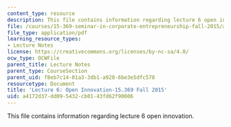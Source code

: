 ```yaml
---
content_type: resource
description: This file contains information regarding lecture 6 open innovation.
file: /courses/15-369-seminar-in-corporate-entrepreneurship-fall-2015/a4172d37dd095432cb0143fd62f90006_MIT15_369F15_Lecture6.pdf
file_type: application/pdf
learning_resource_types:
- Lecture Notes
license: https://creativecommons.org/licenses/by-nc-sa/4.0/
ocw_type: OCWFile
parent_title: Lecture Notes
parent_type: CourseSection
parent_uid: f8eb7c14-01a3-3db1-a928-6be3e5dfc578
resourcetype: Document
title: 'Lecture 6: Open Innovation-15.369 Fall 2015'
uid: a4172d37-dd09-5432-cb01-43fd62f90006
---
```

This file contains information regarding lecture 6 open innovation.